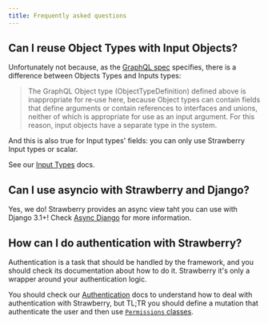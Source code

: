 ```yaml
---
title: Frequently asked questions
---
```


## Can I reuse Object Types with Input Objects?

Unfortunately not because, as the
[GraphQL spec](https://spec.graphql.org/June2018/#sec-Input-Objects) specifies, there is
a difference between Objects Types and Inputs types:

> The GraphQL Object type (ObjectTypeDefinition) defined above is inappropriate for
> re‐use here, because Object types can contain fields that define arguments or contain
> references to interfaces and unions, neither of which is appropriate for use as an
> input argument. For this reason, input objects have a separate type in the system.

And this is also true for Input types' fields: you can only use Strawberry Input types
or scalar.

See our [Input Types](../types/input-types.md) docs.

## Can I use asyncio with Strawberry and Django?

Yes, we do! Strawberry provides an async view taht you can use with Django 3.1+! Check
[Async Django](../integrations/django.md#async-django) for more information.

## How can I do authentication with Strawberry?

Authentication is a task that should be handled by the framework, and you should check
its documentation about how to do it. Strawberry it's only a wrapper around your
authentication logic.

You should check our [Authentication](../guides/authentication.md) docs to understand
how to deal with authentication with Strawberry, but TL;TR you should define a mutation
that authenticate the user and then use [`Permissions` classes](./permissions.md).
